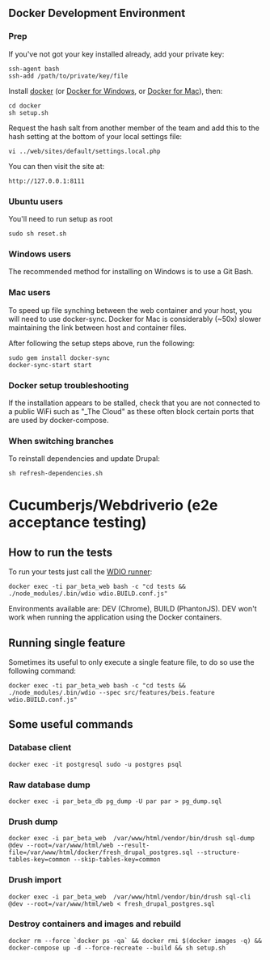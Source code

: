 ## Docker Development Environment

### Prep

If you've not got your key installed already, add your private key:

    ssh-agent bash
    ssh-add /path/to/private/key/file
    
Install [docker](https://docs.docker.com/engine/installation/linux/ubuntu/) (or [Docker for Windows](https://docs.docker.com/docker-for-windows/install/), or [Docker for Mac](https://docs.docker.com/docker-for-mac/install/)), then:

    cd docker
    sh setup.sh
    
Request the hash salt from another member of the team and add this to the hash setting at the bottom of your local settings file:

    vi ../web/sites/default/settings.local.php
    
You can then visit the site at:

    http://127.0.0.1:8111

### Ubuntu users

You'll need to run setup as root
    
    sudo sh reset.sh
    
### Windows users

The recommended method for installing on Windows is to use a Git Bash.

### Mac users

To speed up file synching between the web container and your host, you will need to use docker-sync. Docker for Mac is considerably (~50x) slower maintaining the link between host and container files.

After following the setup steps above, run the following:

    sudo gem install docker-sync
    docker-sync-start start
    
### Docker setup troubleshooting

If the installation appears to be stalled, check that you are not connected to a public WiFi such as "_The Cloud" as these often block certain ports that are used by docker-compose.

### When switching branches

To reinstall dependencies and update Drupal:

    sh refresh-dependencies.sh

# Cucumberjs/Webdriverio (e2e acceptance testing)

## How to run the tests

To run your tests just call the [WDIO runner](http://webdriver.io/guide/testrunner/gettingstarted.html):

    docker exec -ti par_beta_web bash -c "cd tests && ./node_modules/.bin/wdio wdio.BUILD.conf.js"

Environments available are: DEV (Chrome), BUILD (PhantonJS). DEV won't work when running the application using the Docker containers.

## Running single feature
Sometimes its useful to only execute a single feature file, to do so use the following command:

    docker exec -ti par_beta_web bash -c "cd tests && ./node_modules/.bin/wdio --spec src/features/beis.feature wdio.BUILD.conf.js"
        
## Some useful commands

### Database client

    docker exec -it postgresql sudo -u postgres psql
    
### Raw database dump

    docker exec -i par_beta_db pg_dump -U par par > pg_dump.sql
    
### Drush dump

    docker exec -i par_beta_web  /var/www/html/vendor/bin/drush sql-dump @dev --root=/var/www/html/web --result-file=/var/www/html/docker/fresh_drupal_postgres.sql --structure-tables-key=common --skip-tables-key=common
    
### Drush import

    docker exec -i par_beta_web  /var/www/html/vendor/bin/drush sql-cli @dev --root=/var/www/html/web < fresh_drupal_postgres.sql

### Destroy containers and images and rebuild

    docker rm --force `docker ps -qa` && docker rmi $(docker images -q) && docker-compose up -d --force-recreate --build && sh setup.sh

    



